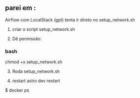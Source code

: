 

## parei em :
Airflow com LocalStack (gpt)
tenta ir direto no setup_network.sh

1) criar o script setup_network.sh

2) Dê permissão:
### bash
chmod +x setup_network.sh

3) Roda
setup_network.sh

4) restart
astro dev restart


$ docker ps
